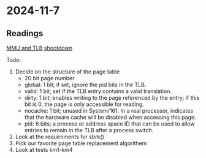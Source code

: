 # 2024-11-7

## Readings 
[MMU and TLB](http://www.os161.org/documentation/sys161-2.0.2/mips.html)
[shootdown](https://people.ece.ubc.ca/~os161/download/tlb-shootdown.txt)

Todo:

1. Decide on the structure of the page table
    - 20 bit page number
    - global: 1 bit; if set, ignore the pid bits in the TLB.
    - valid: 1 bit; set if the TLB entry contains a valid translation.
    - dirty: 1 bit; enables writing to the page referenced by the entry; if this bit is 0, the page is only accessible for reading.
    - nocache: 1 bit; unused in System/161. In a real processor, indicates that the hardware cache will be disabled when accessing this page.
    - pid: 6 bits; a process or address space ID that can be used to allow entries to remain in the TLB after a process switch.
2. Look at the requirnments for sbrk()
3. Pick our favorite page table replacement algorithem
4. Look at tests km1-km4
